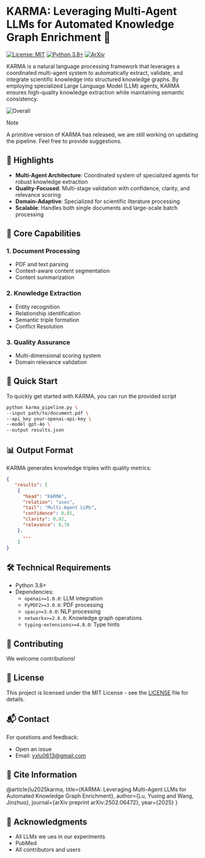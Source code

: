 # KARMA: Leveraging Multi-Agent LLMs for Automated Knowledge Graph Enrichment 🤖 

[![License: MIT](https://img.shields.io/badge/License-MIT-yellow.svg)](https://opensource.org/licenses/MIT) [![Python 3.8+](https://img.shields.io/badge/python-3.8+-blue.svg)](https://www.python.org/downloads/) [![ArXiv](https://img.shields.io/badge/arXiv-2502.06472-b31b1b.svg)](https://arxiv.org/abs/2502.06472)

KARMA is a natural language processing framework that leverages a coordinated multi-agent system to automatically extract, validate, and integrate scientific knowledge into structured knowledge graphs. By employing specialized Large Language Model (LLM) agents, KARMA ensures high-quality knowledge extraction while maintaining semantic consistency.

![Overall](https://github.com/user-attachments/assets/477485dc-8d56-4b05-95a4-77547e5ceb39)

> [!NOTE]
> A primitive version of KARMA has released, we are still working on updating the pipeline. Feel free to provide suggestions.

## 🌟 Highlights

- **Multi-Agent Architecture**: Coordinated system of specialized agents for robust knowledge extraction
- **Quality-Focused**: Multi-stage validation with confidence, clarity, and relevance scoring
- **Domain-Adaptive**: Specialized for scientific literature processing
- **Scalable**: Handles both single documents and large-scale batch processing

## 🎯 Core Capabilities

### 1. Document Processing
- PDF and text parsing
- Context-aware content segmentation
- Content summarization

### 2. Knowledge Extraction
- Entity recognition
- Relationship identification
- Semantic triple formation
- Conflict Resolution

### 3. Quality Assurance
- Multi-dimensional scoring system
- Domain relevance validation

## 🚀 Quick Start

To quickly get started with KARMA, you can run the provided script 

```bash
python karma_pipeline.py \
--input path/to/document.pdf \
--api_key your-openai-api-key \
--model gpt-4o \
--output results.json
```

## 📊 Output Format

KARMA generates knowledge triples with quality metrics:

```json
{
   "results": [
    {
      "head": "KARMA",
      "relation": "uses",
      "tail": "Multi-Agent LLMs",
      "confidence": 0.85,
      "clarity": 0.92,
      "relevance": 0.78
    }, 
      ... 
    ]
}
```

## 🛠️ Technical Requirements

- Python 3.8+
- Dependencies:
  - `openai>=1.0.0`: LLM integration
  - `PyPDF2>=3.0.0`: PDF processing
  - `spacy>=3.0.0`: NLP processing
  - `networkx>=2.6.0`: Knowledge graph operations
  - `typing-extensions>=4.0.0`: Type hints

## 🤝 Contributing

We welcome contributions!

## 📄 License

This project is licensed under the MIT License - see the [LICENSE](LICENSE) file for details.

## 📬 Contact

For questions and feedback:
- Open an issue
- Email: yxlu0613@gmail.com

## 🔖 Cite Information

@article{lu2025karma,
  title={KARMA: Leveraging Multi-Agent LLMs for Automated Knowledge Graph Enrichment},
  author={Lu, Yuxing and Wang, Jinzhuo},
  journal={arXiv preprint arXiv:2502.06472},
  year={2025}
}

## 🙏 Acknowledgments

- All LLMs we ues in our experiments
- PubMed
- All contributors and users
